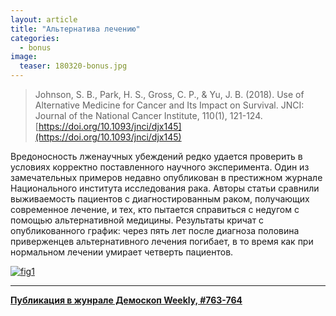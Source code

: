 ```yaml
---
layout: article
title: "Альтернатива лечению"
categories: 
  - bonus
image:
  teaser: 180320-bonus.jpg
---
```


> Johnson, S. B., Park, H. S., Gross, C. P., & Yu, J. B. (2018). Use of Alternative Medicine for Cancer and Its Impact on Survival. JNCI: Journal of the National Cancer Institute, 110(1), 121-124. [https://doi.org/10.1093/jnci/djx145](https://doi.org/10.1093/jnci/djx145)

Вредоносность лженаучных убеждений редко удается проверить в условиях корректно поставленного научного эксперимента. Один из замечательных примеров недавно опубликован в престижном журнале Национального института исследования рака. Авторы статьи сравнили выживаемость пациентов с диагностированным раком, получающих современное лечение, и тех, кто пытается справиться с недугом с помощью альтернативной медицины. Результаты кричат с опубликованного график: через пять лет после диагноза половина приверженцев альтернативного лечения погибает, в то время как при нормальном лечении умирает четверть пациентов.

[![fig1][f1]][f1]  

[f1]: /dem-digest/images/2018/763-fig-bonus.png


***
**[Публикация в жунрале Демоскоп Weekly, #763-764](http://demoscope.ru/weekly/2018/0763/digest03.php)**  

